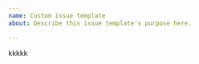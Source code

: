 ```yaml
---
name: Custom issue template
about: Describe this issue template's purpose here.

---
```


kkkkk

